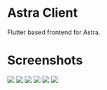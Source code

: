 # Astra Client

Flutter based frontend for Astra.


# Screenshots
<img src="screenshots/a.png">
<img src="screenshots/b.png">
<img src="screenshots/c.png">
<img src="screenshots/d.png">
<img src="screenshots/e.png">
<img src="screenshots/f.png">
